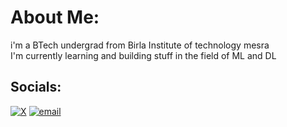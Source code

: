 # About Me:
i'm a BTech undergrad from Birla Institute of technology mesra <br>I'm currently learning and building stuff in the field of ML and DL


##  Socials:
[![X](https://img.shields.io/badge/X-black.svg?logo=X&logoColor=white)](https://x.com/shubzK17) [![email](https://img.shields.io/badge/Email-D14836?logo=gmail&logoColor=white)](shubhamworks17704@gmail.com) 



<!-- Proudly created with GPRM ( https://gprm.itsvg.in ) -->
